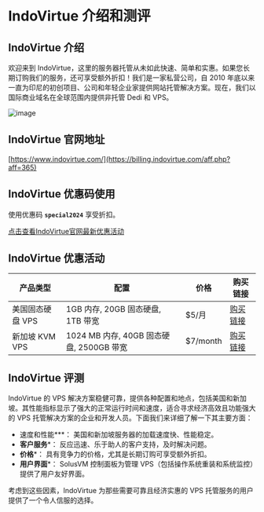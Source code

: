 # IndoVirtue 介绍和测评

## IndoVirtue 介绍
欢迎来到 IndoVirtue，这里的服务器托管从未如此快速、简单和实惠。如果您长期订购我们的服务，还可享受额外折扣！我们是一家私营公司，自 2010 年底以来一直为印尼的初创项目、公司和年轻企业家提供网站托管解决方案。现在，我们以国际商业域名在全球范围内提供非托管 Dedi 和 VPS。

![image](https://github.com/lowmanleroy186/IndoVirtue/assets/167726282/7465810a-a5a5-46fc-878e-021913794c59)

## IndoVirtue 官网地址
[https://www.indovirtue.com/](https://billing.indovirtue.com/aff.php?aff=365)

## IndoVirtue 优惠码使用
使用优惠码 **`special2024`** 享受折扣。

[点击查看IndoVirtue官网最新优惠活动](https://billing.indovirtue.com/aff.php?aff=365)

## IndoVirtue 优惠活动

| 产品类型 | 配置 | 价格 | 购买链接 |
|------------------|-----------------|--------|----------------------------------------------------|
| 美国固态硬盘 VPS | 1GB 内存, 20GB 固态硬盘, 1TB 带宽 | $5/月 | [购买链接](https://billing.indovirtue.com/aff.php?aff=365&pid=52) |
| 新加坡 KVM VPS | 1024 MB 内存, 40GB 固态硬盘, 2500GB 带宽 | $7/month | [购买链接](https://billing.indovirtue.com/aff.php?aff=365&pid=33) | 


## IndoVirtue 评测
IndoVirtue 的 VPS 解决方案稳健可靠，提供各种配置和地点，包括美国和新加坡。其性能指标显示了强大的正常运行时间和速度，适合寻求经济高效且功能强大的 VPS 托管解决方案的企业和开发人员。下面我们来详细了解一下其主要方面：

- 速度和性能***： 美国和新加坡服务器的加载速度快、性能稳定。
- **客户服务***： 反应迅速、乐于助人的客户支持，及时解决问题。
- **价格***： 具有竞争力的价格，尤其是长期订购可享受额外折扣。
- **用户界面***： SolusVM 控制面板为管理 VPS（包括操作系统重装和系统监控）提供了用户友好界面。

考虑到这些因素，IndoVirtue 为那些需要可靠且经济实惠的 VPS 托管服务的用户提供了一个令人信服的选择。
